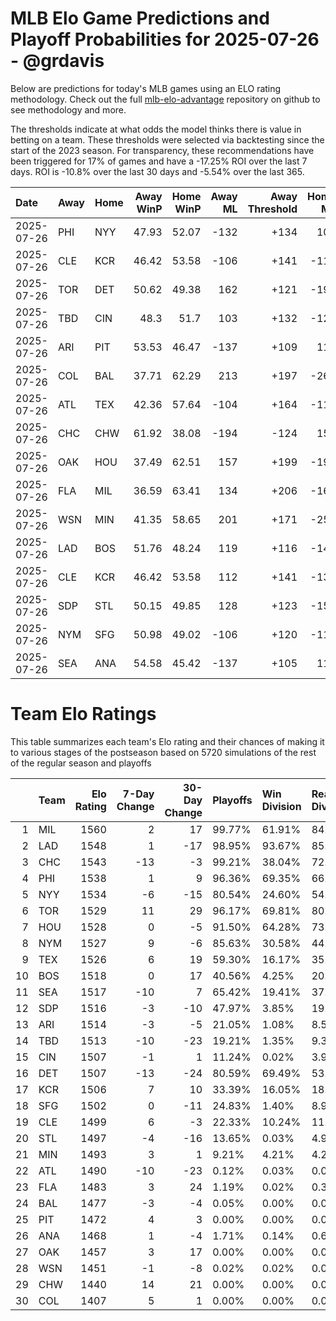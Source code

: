 # MLB Elo Game Predictions and Playoff Probabilities for 2025-07-26 - @grdavis
Below are predictions for today's MLB games using an ELO rating methodology. Check out the full [mlb-elo-advantage](https://github.com/grdavis/mlb-elo-advantage) repository on github to see methodology and more.

The thresholds indicate at what odds the model thinks there is value in betting on a team. These thresholds were selected via backtesting since the start of the 2023 season. For transparency, these recommendations have been triggered for 17% of games and have a -17.25% ROI over the last 7 days. ROI is -10.8% over the last 30 days and -5.54% over the last 365.

| Date       | Away   | Home   |   Away WinP |   Home WinP |   Away ML |   Away Threshold |   Home ML |   Home Threshold |
|:-----------|:-------|:-------|------------:|------------:|----------:|-----------------:|----------:|-----------------:|
| 2025-07-26 | PHI    | NYY    |       47.93 |       52.07 |      -132 |             +134 |       108 |             +115 |
| 2025-07-26 | CLE    | KCR    |       46.42 |       53.58 |      -106 |             +141 |      -114 |             +109 |
| 2025-07-26 | TOR    | DET    |       50.62 |       49.38 |       162 |             +121 |      -199 |             +127 |
| 2025-07-26 | TBD    | CIN    |       48.3  |       51.7  |       103 |             +132 |      -125 |             +117 |
| 2025-07-26 | ARI    | PIT    |       53.53 |       46.47 |      -137 |             +109 |       113 |             +141 |
| 2025-07-26 | COL    | BAL    |       37.71 |       62.29 |       213 |             +197 |      -268 |             -125 |
| 2025-07-26 | ATL    | TEX    |       42.36 |       57.64 |      -104 |             +164 |      -116 |             -106 |
| 2025-07-26 | CHC    | CHW    |       61.92 |       38.08 |      -194 |             -124 |       157 |             +194 |
| 2025-07-26 | OAK    | HOU    |       37.49 |       62.51 |       157 |             +199 |      -193 |             -126 |
| 2025-07-26 | FLA    | MIL    |       36.59 |       63.41 |       134 |             +206 |      -164 |             -131 |
| 2025-07-26 | WSN    | MIN    |       41.35 |       58.65 |       201 |             +171 |      -252 |             -110 |
| 2025-07-26 | LAD    | BOS    |       51.76 |       48.24 |       119 |             +116 |      -144 |             +132 |
| 2025-07-26 | CLE    | KCR    |       46.42 |       53.58 |       112 |             +141 |      -137 |             +109 |
| 2025-07-26 | SDP    | STL    |       50.15 |       49.85 |       128 |             +123 |      -156 |             +125 |
| 2025-07-26 | NYM    | SFG    |       50.98 |       49.02 |      -106 |             +120 |      -115 |             +128 |
| 2025-07-26 | SEA    | ANA    |       54.58 |       45.42 |      -137 |             +105 |       113 |             +147 |

# Team Elo Ratings
This table summarizes each team's Elo rating and their chances of making it to various stages of the postseason based on 5720 simulations of the rest of the regular season and playoffs

|    | Team   |   Elo Rating |   7-Day Change |   30-Day Change | Playoffs   | Win Division   | Reach Div. Rd.   | Reach CS   | Reach WS   | Win WS   |
|---:|:-------|-------------:|---------------:|----------------:|:-----------|:---------------|:-----------------|:-----------|:-----------|:---------|
|  1 | MIL    |         1560 |              2 |              17 | 99.77%     | 61.91%         | 84.74%           | 49.70%     | 30.45%     | 19.62%   |
|  2 | LAD    |         1548 |              1 |             -17 | 98.95%     | 93.67%         | 85.72%           | 48.69%     | 24.09%     | 14.70%   |
|  3 | CHC    |         1543 |            -13 |              -3 | 99.21%     | 38.04%         | 72.15%           | 34.67%     | 17.64%     | 10.03%   |
|  4 | PHI    |         1538 |              1 |               9 | 96.36%     | 69.35%         | 66.94%           | 31.15%     | 13.85%     | 7.94%    |
|  5 | NYY    |         1534 |             -6 |             -15 | 80.54%     | 24.60%         | 54.83%           | 29.44%     | 16.70%     | 7.40%    |
|  6 | TOR    |         1529 |             11 |              29 | 96.17%     | 69.81%         | 80.63%           | 42.97%     | 22.81%     | 9.62%    |
|  7 | HOU    |         1528 |              0 |              -5 | 91.50%     | 64.28%         | 73.06%           | 39.70%     | 20.86%     | 9.06%    |
|  8 | NYM    |         1527 |              9 |              -6 | 85.63%     | 30.58%         | 44.16%           | 18.60%     | 8.08%      | 4.20%    |
|  9 | TEX    |         1526 |              6 |              19 | 59.30%     | 16.17%         | 35.63%           | 18.15%     | 8.74%      | 3.53%    |
| 10 | BOS    |         1518 |              0 |              17 | 40.56%     | 4.25%          | 20.65%           | 9.56%      | 5.05%      | 1.87%    |
| 11 | SEA    |         1517 |            -10 |               7 | 65.42%     | 19.41%         | 37.41%           | 17.48%     | 8.11%      | 3.48%    |
| 12 | SDP    |         1516 |             -3 |             -10 | 47.97%     | 3.85%          | 19.44%           | 7.74%      | 2.94%      | 1.50%    |
| 13 | ARI    |         1514 |             -3 |              -5 | 21.05%     | 1.08%          | 8.58%            | 3.44%      | 1.21%      | 0.51%    |
| 14 | TBD    |         1513 |            -10 |             -23 | 19.21%     | 1.35%          | 9.30%            | 4.49%      | 2.29%      | 0.73%    |
| 15 | CIN    |         1507 |             -1 |               1 | 11.24%     | 0.02%          | 3.95%            | 1.56%      | 0.47%      | 0.26%    |
| 16 | DET    |         1507 |            -13 |             -24 | 80.59%     | 69.49%         | 53.92%           | 23.43%     | 9.56%      | 3.23%    |
| 17 | KCR    |         1506 |              7 |              10 | 33.39%     | 16.05%         | 18.58%           | 8.09%      | 3.34%      | 1.00%    |
| 18 | SFG    |         1502 |              0 |             -11 | 24.83%     | 1.40%          | 8.93%            | 2.88%      | 0.91%      | 0.40%    |
| 19 | CLE    |         1499 |              6 |              -3 | 22.33%     | 10.24%         | 11.08%           | 4.88%      | 1.99%      | 0.72%    |
| 20 | STL    |         1497 |             -4 |             -16 | 13.65%     | 0.03%          | 4.97%            | 1.45%      | 0.33%      | 0.10%    |
| 21 | MIN    |         1493 |              3 |               1 | 9.21%      | 4.21%          | 4.27%            | 1.64%      | 0.51%      | 0.09%    |
| 22 | ATL    |         1490 |            -10 |             -23 | 0.12%      | 0.03%          | 0.05%            | 0.00%      | 0.00%      | 0.00%    |
| 23 | FLA    |         1483 |              3 |              24 | 1.19%      | 0.02%          | 0.37%            | 0.10%      | 0.03%      | 0.02%    |
| 24 | BAL    |         1477 |             -3 |              -4 | 0.05%      | 0.00%          | 0.00%            | 0.00%      | 0.00%      | 0.00%    |
| 25 | PIT    |         1472 |              4 |               3 | 0.00%      | 0.00%          | 0.00%            | 0.00%      | 0.00%      | 0.00%    |
| 26 | ANA    |         1468 |              1 |              -4 | 1.71%      | 0.14%          | 0.65%            | 0.16%      | 0.03%      | 0.00%    |
| 27 | OAK    |         1457 |              3 |              17 | 0.00%      | 0.00%          | 0.00%            | 0.00%      | 0.00%      | 0.00%    |
| 28 | WSN    |         1451 |             -1 |              -8 | 0.02%      | 0.02%          | 0.00%            | 0.00%      | 0.00%      | 0.00%    |
| 29 | CHW    |         1440 |             14 |              21 | 0.00%      | 0.00%          | 0.00%            | 0.00%      | 0.00%      | 0.00%    |
| 30 | COL    |         1407 |              5 |               1 | 0.00%      | 0.00%          | 0.00%            | 0.00%      | 0.00%      | 0.00%    |